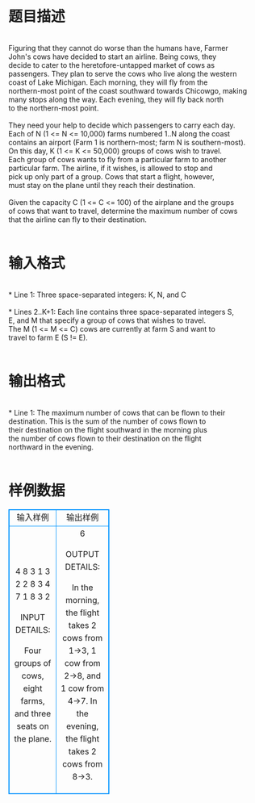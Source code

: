 # 

 
 # 题目描述 
<p>
<br>Figuring that they cannot do worse than the humans have, Farmer<br>John's cows have decided to start an airline.  Being cows, they<br>decide to cater to the heretofore-untapped market of cows as<br>passengers. They plan to serve the cows who live along the western<br>coast of Lake Michigan. Each morning, they will fly from the<br>northern-most point of the coast southward towards Chicowgo, making<br>many stops along the way.  Each evening, they will fly back north<br>to the northern-most point.<br><br>They need your help to decide which passengers to carry each day.<br>Each of N (1 <= N <= 10,000) farms numbered 1..N along the coast<br>contains an airport (Farm 1 is northern-most; farm N is southern-most).<br>On this day, K (1 <= K <= 50,000) groups of cows wish to travel.<br>Each group of cows wants to fly from a particular farm to another<br>particular farm.  The airline, if it wishes, is allowed to stop and<br>pick up only part of a group. Cows that start a flight, however,<br>must stay on the plane until they reach their destination.<br><br>Given the capacity C (1 <= C <= 100) of the airplane and the groups<br>of cows that want to travel, determine the maximum number of cows<br>that the airline can fly to their destination.<br><br></p> 

 
 # 输入格式 
<p>
<br>* Line 1: Three space-separated integers: K, N, and C<br><br>* Lines 2..K+1: Each line contains three space-separated integers S,<br>        E, and M that specify a group of cows that wishes to travel. <br>        The M (1 <= M <= C) cows are currently at farm S and want to<br>        travel to farm E (S != E).<br><br></p> 

 
 # 输出格式 
<p>
<br>* Line 1: The maximum number of cows that can be flown to their<br>        destination. This is the sum of the number of cows flown to<br>        their destination on the flight southward in the morning plus<br>        the number of cows flown to their destination on the flight<br>        northward in the evening.<br><br></p> 
# 样例数据
<style>
        table,table tr th, table tr td { border:1px solid #0094ff; }
        table { width: 200px; min-height: 25px; line-height: 25px; text-align: center; border-collapse: collapse;}   
    </style>
<table>
	<tr>
		<td>输入样例</td>
		<td>输出样例</td>
	</tr>
<tr><td>
4 8 3
1 3 2
2 8 3
4 7 1
8 3 2

INPUT DETAILS:

Four groups of cows, eight farms, and three seats on the
plane.

</td><td>
6

OUTPUT DETAILS:

In the morning, the flight takes 2 cows from 1->3, 1 cow from 2->8,
and 1 cow from 4->7.  In the evening, the flight takes 2 cows from
8->3.</td></tr></table>
